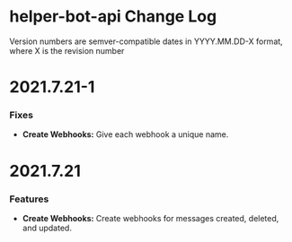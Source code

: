 # helper-bot-api Change Log

Version numbers are semver-compatible dates in YYYY.MM.DD-X format,
where X is the revision number


# 2021.7.21-1

### Fixes
* **Create Webhooks:** Give each webhook a unique name.


# 2021.7.21

### Features
* **Create Webhooks:** Create webhooks for messages created, deleted, and updated.
